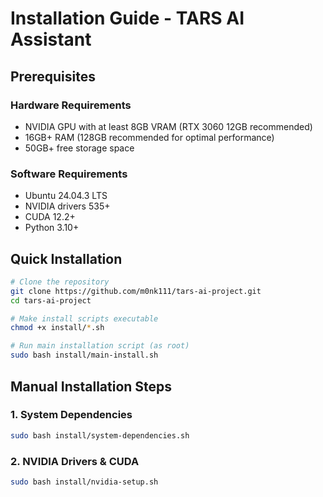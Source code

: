 # Installation Guide - TARS AI Assistant

## Prerequisites

### Hardware Requirements
- NVIDIA GPU with at least 8GB VRAM (RTX 3060 12GB recommended)
- 16GB+ RAM (128GB recommended for optimal performance)
- 50GB+ free storage space

### Software Requirements
- Ubuntu 24.04.3 LTS
- NVIDIA drivers 535+
- CUDA 12.2+
- Python 3.10+

## Quick Installation

```bash
# Clone the repository
git clone https://github.com/m0nk111/tars-ai-project.git
cd tars-ai-project

# Make install scripts executable
chmod +x install/*.sh

# Run main installation script (as root)
sudo bash install/main-install.sh
```

## Manual Installation Steps

### 1. System Dependencies
```bash
sudo bash install/system-dependencies.sh
```

### 2. NVIDIA Drivers & CUDA
```bash
sudo bash install/nvidia-setup.sh
```
